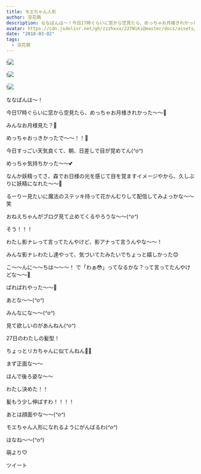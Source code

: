 ```yaml
---
title: モエちゃん人形
author: 涼花萌
description: ななばんは〜！今日17時ぐらいに窓から空見たら、めっちゃお月様きれかった〜〜🌝みんなお月様見た？🌝めっちゃおっきかったで〜〜！！🌝今...
avatar: https://cdn.jsdelivr.net/gh/zzzhxxx/227WiKi@master/docs/assets/photo/avatar/moe.jpg
date: "2018-03-02"
tags:
  - 涼花萌
---
```


!![](https://cdn.jsdelivr.net/gh/zzzhxxx/227WiKi-image@master/blog-image/moe-2018-03-02_1.jpg)

!![](https://cdn.jsdelivr.net/gh/zzzhxxx/227WiKi-image@master/blog-image/moe-2018-03-02_2.jpg)

!![](https://cdn.jsdelivr.net/gh/zzzhxxx/227WiKi-image@master/blog-image/moe-2018-03-02_3.jpg)






ななばんは〜！






今日17時ぐらいに窓から空見たら、めっちゃお月様きれかった〜〜🌝











みんなお月様見た？🌝



めっちゃおっきかったで〜〜！！🌝







今日すっごい天気良くて、朝、日差しで目が覚めてん(*^o^*)



めっちゃ気持ちかった〜〜💕




なんか妖精ってさ、森でお日様の光を感じて目を覚ますイメージやから、久しぶりに妖精になれた〜〜💫










るーりー見たいに魔法のステッキ持って花かんむりして配信してみよっかな〜〜笑




おねえちゃんがブログ見て止めてくるやろうな〜〜(*^o^*)













そう！！！


わたし影ナレって言ってたんやけど、影アナって言うんやな〜〜！








みんな影ナレわたし達やって、気づいてたみたいでちょっと嬉しかった😊





こ〜〜んに〜〜ちは〜〜〜！
で「わぁ😳」ってなるかな？って言ってたんやけどな〜〜🙈




ばればれやった〜〜🙈












あとな〜〜(*^o^*)


みんなにな〜〜(*^o^*)


見て欲しいのがあんねん(*^o^*)






27日のわたしの髪型！



ちょっとリカちゃんに似てんねん🙈💕






まず正面な〜〜








ほんで後ろ姿な〜〜









わたし決めた！！


髪もう少し伸ばすわ！！！！




あとは顔面やな〜〜(*^o^*)





モエちゃん人形になれるようにがんばるわ(*^o^*)







ほなね〜〜(*^o^*)



萌より♡


ツイート



